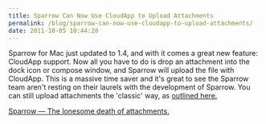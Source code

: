 ```yaml
---
title: Sparrow Can Now Use CloudApp to Upload Attachments
permalink: /blog/sparrow-can-now-use-cloudapp-to-upload-attachments/
date: 2011-10-05 10:44:28
---
```


Sparrow for Mac just updated to 1.4, and with it comes a great new feature: CloudApp support. Now all you have to do is drop an attachment into the dock icon or compose window, and Sparrow will upload the file with CloudApp. This is a massive time saver and it's great to see the Sparrow team aren't resting on their laurels with the development of Sparrow.  You can still upload attachments the 'classic' way, as [outlined here.](https://sparrowmail.tenderapp.com/kb/starting-with-sparrow/cloudapp-in-sparrow)

[Sparrow — The lonesome death of attachments.](http://blog.sparrowmailapp.com/post/11054373818/sparrow14)